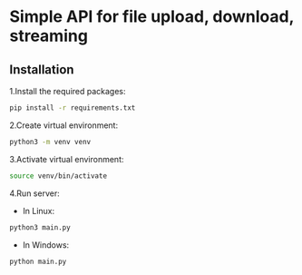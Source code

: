 # Simple API for file upload, download, streaming

## Installation

1.Install the required packages:
```bash
pip install -r requirements.txt
```

2.Create virtual environment:
```bash
python3 -m venv venv
```

3.Activate virtual environment:
```bash
source venv/bin/activate
```
    
4.Run server:
- In Linux:

```bash
python3 main.py
```
- In Windows:
```bash
python main.py 
```

